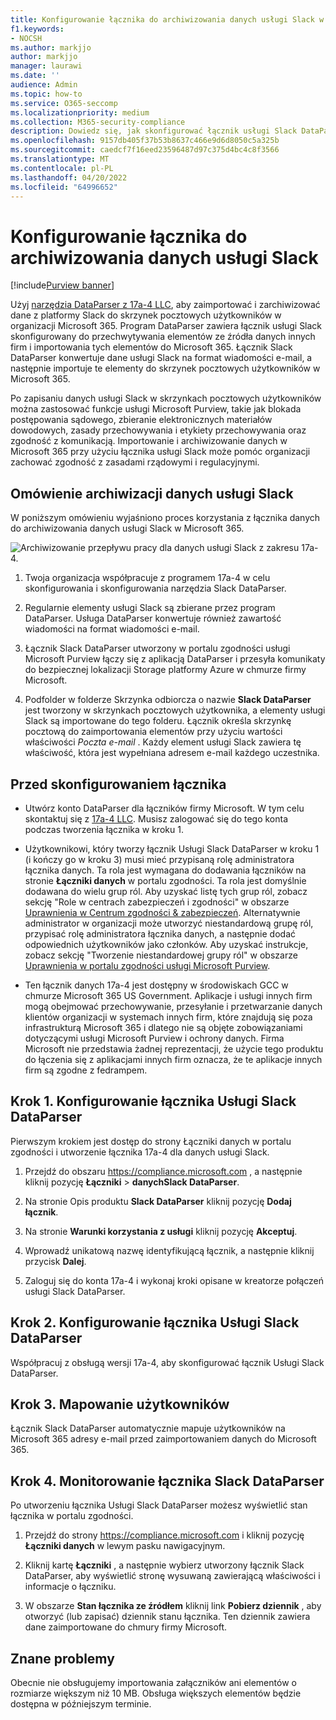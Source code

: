 ```yaml
---
title: Konfigurowanie łącznika do archiwizowania danych usługi Slack w Microsoft 365
f1.keywords:
- NOCSH
ms.author: markjjo
author: markjjo
manager: laurawi
ms.date: ''
audience: Admin
ms.topic: how-to
ms.service: O365-seccomp
ms.localizationpriority: medium
ms.collection: M365-security-compliance
description: Dowiedz się, jak skonfigurować łącznik usługi Slack DataParser 17a-4 i używać go do importowania i archiwizowania danych usługi Slack w Microsoft 365.
ms.openlocfilehash: 9157db405f37b53b8637c466e9d6d8050c5a325b
ms.sourcegitcommit: caedcf7f16eed23596487d97c375d4bc4c8f3566
ms.translationtype: MT
ms.contentlocale: pl-PL
ms.lasthandoff: 04/20/2022
ms.locfileid: "64996652"
---
```

# <a name="set-up-a-connector-to-archive-slack-data"></a>Konfigurowanie łącznika do archiwizowania danych usługi Slack

[!include[Purview banner](../includes/purview-rebrand-banner.md)]

Użyj [narzędzia DataParser z 17a-4 LLC](https://www.17a-4.com/slack-dataparser/), aby zaimportować i zarchiwizować dane z platformy Slack do skrzynek pocztowych użytkowników w organizacji Microsoft 365. Program DataParser zawiera łącznik usługi Slack skonfigurowany do przechwytywania elementów ze źródła danych innych firm i importowania tych elementów do Microsoft 365. Łącznik Slack DataParser konwertuje dane usługi Slack na format wiadomości e-mail, a następnie importuje te elementy do skrzynek pocztowych użytkowników w Microsoft 365.

Po zapisaniu danych usługi Slack w skrzynkach pocztowych użytkowników można zastosować funkcje usługi Microsoft Purview, takie jak blokada postępowania sądowego, zbieranie elektronicznych materiałów dowodowych, zasady przechowywania i etykiety przechowywania oraz zgodność z komunikacją. Importowanie i archiwizowanie danych w Microsoft 365 przy użyciu łącznika usługi Slack może pomóc organizacji zachować zgodność z zasadami rządowymi i regulacyjnymi.

## <a name="overview-of-archiving-slack-data"></a>Omówienie archiwizacji danych usługi Slack

W poniższym omówieniu wyjaśniono proces korzystania z łącznika danych do archiwizowania danych usługi Slack w Microsoft 365.

![Archiwizowanie przepływu pracy dla danych usługi Slack z zakresu 17a-4.](../media/SlackDataParserConnectorWorkflow.png)

1. Twoja organizacja współpracuje z programem 17a-4 w celu skonfigurowania i skonfigurowania narzędzia Slack DataParser.

2. Regularnie elementy usługi Slack są zbierane przez program DataParser. Usługa DataParser konwertuje również zawartość wiadomości na format wiadomości e-mail.

3. Łącznik Slack DataParser utworzony w portalu zgodności usługi Microsoft Purview łączy się z aplikacją DataParser i przesyła komunikaty do bezpiecznej lokalizacji Storage platformy Azure w chmurze firmy Microsoft.

4. Podfolder w folderze Skrzynka odbiorcza o nazwie **Slack DataParser** jest tworzony w skrzynkach pocztowych użytkownika, a elementy usługi Slack są importowane do tego folderu. Łącznik określa skrzynkę pocztową do zaimportowania elementów przy użyciu wartości właściwości *Poczta e-mail* . Każdy element usługi Slack zawiera tę właściwość, która jest wypełniana adresem e-mail każdego uczestnika.

## <a name="before-you-set-up-a-connector"></a>Przed skonfigurowaniem łącznika

- Utwórz konto DataParser dla łączników firmy Microsoft. W tym celu skontaktuj się z [17a-4 LLC](https://www.17a-4.com/contact/). Musisz zalogować się do tego konta podczas tworzenia łącznika w kroku 1.

- Użytkownikowi, który tworzy łącznik Usługi Slack DataParser w kroku 1 (i kończy go w kroku 3) musi mieć przypisaną rolę administratora łącznika danych. Ta rola jest wymagana do dodawania łączników na stronie **Łączniki danych** w portalu zgodności. Ta rola jest domyślnie dodawana do wielu grup ról. Aby uzyskać listę tych grup ról, zobacz sekcję "Role w centrach zabezpieczeń i zgodności" w obszarze [Uprawnienia w Centrum zgodności & zabezpieczeń](../security/office-365-security/permissions-in-the-security-and-compliance-center.md#roles-in-the-security--compliance-center). Alternatywnie administrator w organizacji może utworzyć niestandardową grupę ról, przypisać rolę administratora łącznika danych, a następnie dodać odpowiednich użytkowników jako członków. Aby uzyskać instrukcje, zobacz sekcję "Tworzenie niestandardowej grupy ról" w obszarze [Uprawnienia w portalu zgodności usługi Microsoft Purview](microsoft-365-compliance-center-permissions.md#create-a-custom-role-group).

- Ten łącznik danych 17a-4 jest dostępny w środowiskach GCC w chmurze Microsoft 365 US Government. Aplikacje i usługi innych firm mogą obejmować przechowywanie, przesyłanie i przetwarzanie danych klientów organizacji w systemach innych firm, które znajdują się poza infrastrukturą Microsoft 365 i dlatego nie są objęte zobowiązaniami dotyczącymi usługi Microsoft Purview i ochrony danych. Firma Microsoft nie przedstawia żadnej reprezentacji, że użycie tego produktu do łączenia się z aplikacjami innych firm oznacza, że te aplikacje innych firm są zgodne z fedrampem.

## <a name="step-1-set-up-a-slack-dataparser-connector"></a>Krok 1. Konfigurowanie łącznika Usługi Slack DataParser

Pierwszym krokiem jest dostęp do strony Łączniki danych w portalu zgodności i utworzenie łącznika 17a-4 dla danych usługi Slack.

1. Przejdź do obszaru <https://compliance.microsoft.com> , a następnie kliknij pozycję **Łączniki** >  **danychSlack DataParser**.

2. Na stronie Opis produktu **Slack DataParser** kliknij pozycję **Dodaj łącznik**.

3. Na stronie **Warunki korzystania z usługi** kliknij pozycję **Akceptuj**.

4. Wprowadź unikatową nazwę identyfikującą łącznik, a następnie kliknij przycisk **Dalej**.

5. Zaloguj się do konta 17a-4 i wykonaj kroki opisane w kreatorze połączeń usługi Slack DataParser.

## <a name="step-2-configure-the-slack-dataparser-connector"></a>Krok 2. Konfigurowanie łącznika Usługi Slack DataParser

Współpracuj z obsługą wersji 17a-4, aby skonfigurować łącznik Usługi Slack DataParser.

## <a name="step-3-map-users"></a>Krok 3. Mapowanie użytkowników

Łącznik Slack DataParser automatycznie mapuje użytkowników na Microsoft 365 adresy e-mail przed zaimportowaniem danych do Microsoft 365.

## <a name="step-4-monitor-the-slack-dataparser-connector"></a>Krok 4. Monitorowanie łącznika Slack DataParser

Po utworzeniu łącznika Usługi Slack DataParser możesz wyświetlić stan łącznika w portalu zgodności.

1. Przejdź do strony <https://compliance.microsoft.com> i kliknij pozycję **Łączniki danych** w lewym pasku nawigacyjnym.

2. Kliknij kartę **Łączniki** , a następnie wybierz utworzony łącznik Slack DataParser, aby wyświetlić stronę wysuwaną zawierającą właściwości i informacje o łączniku.

3. W obszarze **Stan łącznika ze źródłem** kliknij link **Pobierz dziennik** , aby otworzyć (lub zapisać) dziennik stanu łącznika. Ten dziennik zawiera dane zaimportowane do chmury firmy Microsoft.

## <a name="known-issues"></a>Znane problemy

Obecnie nie obsługujemy importowania załączników ani elementów o rozmiarze większym niż 10 MB. Obsługa większych elementów będzie dostępna w późniejszym terminie.
